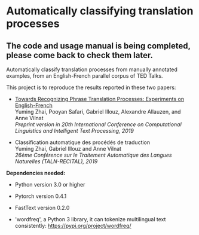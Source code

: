 # Automatically classifying translation processes 

## The code and usage manual is being completed, please come back to check them later.

Automatically classify translation processes from manually annotated examples, from an English-French parallel corpus of TED Talks. 

This project is to reproduce the results reported in these two papers: 

- [Towards Recognizing Phrase Translation Processes: Experiments on English-French](https://yumingzhai.github.io/files/Cicling_2019.pdf) <br/>
Yuming Zhai, Pooyan Safari, Gabriel Illouz, Alexandre Allauzen, and Anne Vilnat <br/>
*Preprint version in 20th International Conference on Computational Linguistics and Intelligent Text Processing, 2019*

- Classification automatique des procédés de traduction <br/>
Yuming Zhai, Gabriel Illouz and Anne Vilnat <br/>
*26ème Conférence sur le Traitement Automatique des Langues Naturelles (TALN-RECITAL), 2019*

**Dependencies needed:** 

- Python version 3.0 or higher

- Pytorch version 0.4.1 

- FastText version 0.2.0 

- 'wordfreq', a Python 3 library, it can tokenize multilingual
text consistently: https://pypi.org/project/wordfreq/

